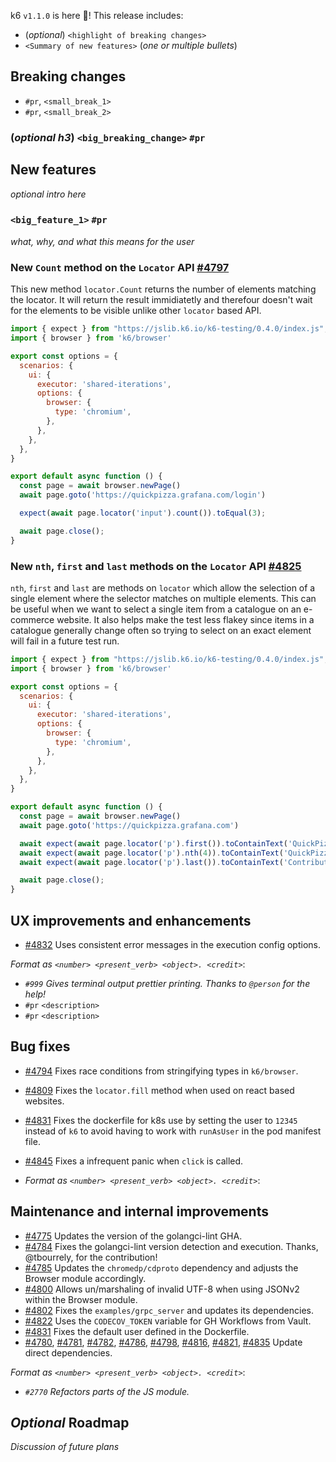 k6 `v1.1.0` is here 🎉! This release includes:

- (_optional_) `<highlight of breaking changes>`
- `<Summary of new features>` (_one or multiple bullets_)

## Breaking changes

- `#pr`, `<small_break_1>`
- `#pr`, `<small_break_2>`

### (_optional h3_) `<big_breaking_change>` `#pr`

## New features

_optional intro here_

### `<big_feature_1>` `#pr`

_what, why, and what this means for the user_

### New `Count` method on the `Locator` API [#4797](https://github.com/grafana/k6/pull/4797)

This new method `locator.Count` returns the number of elements matching the locator. It will return the result immidiatetly and therefour doesn't wait for the elements to be visible unlike other `locator` based API.

```javascript
import { expect } from "https://jslib.k6.io/k6-testing/0.4.0/index.js";
import { browser } from 'k6/browser'

export const options = {
  scenarios: {
    ui: {
      executor: 'shared-iterations',
      options: {
        browser: {
          type: 'chromium',
        },
      },
    },
  },
}

export default async function () {
  const page = await browser.newPage()
  await page.goto('https://quickpizza.grafana.com/login')

  expect(await page.locator('input').count()).toEqual(3);

  await page.close();
}
```

### New `nth`, `first` and `last` methods on the `Locator` API [#4825](https://github.com/grafana/k6/pull/4825)

`nth`, `first` and `last` are methods on `locator` which allow the selection of a single element where the selector matches on multiple elements. This can be useful when we want to select a single item from a catalogue on an e-commerce website. It also helps make the test less flakey since items in a catalogue generally change often so trying to select on an exact element will fail in a future test run.

```javascript
import { expect } from "https://jslib.k6.io/k6-testing/0.4.0/index.js";
import { browser } from 'k6/browser'

export const options = {
  scenarios: {
    ui: {
      executor: 'shared-iterations',
      options: {
        browser: {
          type: 'chromium',
        },
      },
    },
  },
}

export default async function () {
  const page = await browser.newPage()
  await page.goto('https://quickpizza.grafana.com')

  await expect(await page.locator('p').first()).toContainText('QuickPizza');
  await expect(await page.locator('p').nth(4)).toContainText('QuickPizza Labs.');
  await expect(await page.locator('p').last()).toContainText('Contribute to QuickPizza');

  await page.close();
}
```

## UX improvements and enhancements

- [#4832](https://github.com/grafana/k6/pull/4832) Uses consistent error messages in the execution config options.

_Format as `<number> <present_verb> <object>. <credit>`_:

- _`#999` Gives terminal output prettier printing. Thanks to `@person` for the help!_
- `#pr` `<description>`
- `#pr` `<description>`

## Bug fixes

- [#4794](https://github.com/grafana/k6/pull/4794) Fixes race conditions from stringifying types in `k6/browser`.
- [#4809](https://github.com/grafana/k6/pull/4809) Fixes the `locator.fill` method when used on react based websites.
- [#4831](https://github.com/grafana/k6/pull/4831) Fixes the dockerfile for k8s use by setting the user to `12345` instead of `k6` to avoid having to work with `runAsUser` in the pod manifest file.
- [#4845](https://github.com/grafana/k6/pull/4845) Fixes a infrequent panic when `click` is called.

- _Format as `<number> <present_verb> <object>. <credit>`_:

## Maintenance and internal improvements

- [#4775](https://github.com/grafana/k6/pull/4775) Updates the version of the golangci-lint GHA.
- [#4784](https://github.com/grafana/k6/pull/4784) Fixes the golangci-lint version detection and execution. Thanks, @tbourrely, for the contribution!
- [#4785](https://github.com/grafana/k6/pull/4785) Updates the `chromedp/cdproto` dependency and adjusts the Browser module accordingly.
- [#4800](https://github.com/grafana/k6/pull/4800) Allows un/marshaling of invalid UTF-8 when using JSONv2 within the Browser module. 
- [#4802](https://github.com/grafana/k6/pull/4802) Fixes the `examples/grpc_server` and updates its dependencies. 
- [#4822](https://github.com/grafana/k6/pull/4822) Uses the `CODECOV_TOKEN` variable for GH Workflows from Vault.
- [#4831](https://github.com/grafana/k6/pull/4831) Fixes the default user defined in the Dockerfile.
- [#4780](https://github.com/grafana/k6/pull/4780), [#4781](https://github.com/grafana/k6/pull/4781), [#4782](https://github.com/grafana/k6/pull/4782), [#4786](https://github.com/grafana/k6/pull/4786), [#4798](https://github.com/grafana/k6/pull/4798), [#4816](https://github.com/grafana/k6/pull/4816), [#4821](https://github.com/grafana/k6/pull/4821), [#4835](https://github.com/grafana/k6/pull/4835) Update direct dependencies.

_Format as `<number> <present_verb> <object>. <credit>`_:

- _`#2770` Refactors parts of the JS module._

## _Optional_ Roadmap

_Discussion of future plans_
